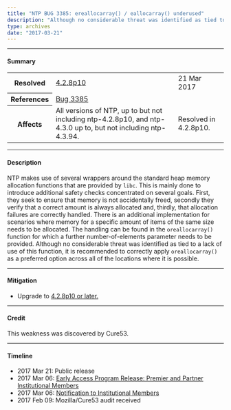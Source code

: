 ```yaml
---
title: "NTP BUG 3385: ereallocarray() / eallocarray() underused"
description: "Although no considerable threat was identified as tied to a lack of use of this function, it is recommended to correctly apply oreallocarray() as a preferred option across all of the locations where it is possible. This bug was resolved in NTP 4.2.8p10."
type: archives
date: "2017-03-21"
---
```


* * *

#### Summary

<table>
  <tbody>
	<tr>
		<th><b>Resolved</b></th>
		<td><a href="/support/securitynotice/4_2_8p10-release-announcement/">4.2.8p10</a></td>
		<td>21 Mar 2017</td>
	</tr>
	<tr>
		<th><b>References</b></th>
		<td><a href="https://bugs.ntp.org/show_bug.cgi?id=3385">Bug 3385</a></td>
		<td></td>
	</tr>
	<tr>
		<th><b>Affects</b></th>
		<td>All versions of NTP, up to but not including ntp-4.2.8p10, and ntp-4.3.0 up to, but not including ntp-4.3.94.</td>
		<td>Resolved in 4.2.8p10.</td>
	</tr>	
  </tbody>	
</table>

* * *
    
#### Description 

NTP makes use of several wrappers around the standard heap memory allocation functions that are provided by `libc`. This is mainly done to introduce additional safety checks concentrated on several goals. First, they seek to ensure that memory is not accidentally freed, secondly they verify that a correct amount is always allocated and, thirdly, that allocation failures are correctly handled. There is an additional implementation for scenarios where memory for a specific amount of items of the same size needs to be allocated. The handling can be found in the `oreallocarray()` function for which a further number-of-elements parameter needs to be provided. Although no considerable threat was identified as tied to a lack of use of this function, it is recommended to correctly apply `oreallocarray()` as a preferred option across all of the locations where it is possible.

* * *
    
#### Mitigation

* Upgrade to [4.2.8p10 or later.](https://downloads.nwtime.org/ntp/4.2.8/)

* * *

#### Credit

This weakness was discovered by Cure53.

* * *

#### Timeline

* 2017 Mar 21: Public release
* 2017 Mar 06: [Early Access Program Release: Premier and Partner Institutional Members](https://www.nwtime.org/membership/benefits/)
* 2017 Mar 06: [Notification to Institutional Members](https://www.nwtime.org/membership/benefits/)
* 2017 Feb 09: Mozilla/Cure53 audit received